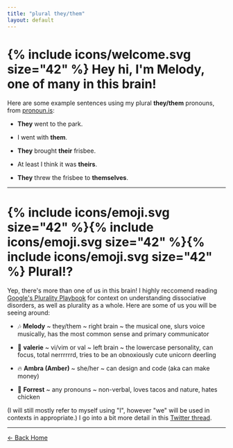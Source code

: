 ```yaml
---
title: "plural they/them"
layout: default
---
```


# {% include icons/welcome.svg size="42" %} Hey hi, I'm <yeet>Melody,</yeet> one of many in this brain!

Here are some example sentences using my plural **they/them** pronouns, from <a href="http://pronoun.is/they/them" class="uno" target="_blank">pronoun.is</a>:

- **They** went to the park.

- I went with **them**.

- **They** brought **their** frisbee.

- At least I think it was **theirs**.

- **They** threw the frisbee to **themselves**.

---

# {% include icons/emoji.svg size="42" %}{% include icons/emoji.svg size="42" %}{% include icons/emoji.svg size="42" %} <yeet>Plural!?</yeet>

Yep, there's more than one of us in this brain! I highly reccomend reading <a href="freyasspirit.com/plurality-playbook/" class="uno" target="_blank">Google's Plurality Playbook</a> for context on understanding dissociative disorders, as well as plurality as a whole. Here are some of us you will be seeing around:

- 🎶 **Melody** ~ they/them ~ right brain ~ the musical one, slurs voice musically, has the most common sense and primary communicator

- 🦌 **valerie** ~ vi/vim or val ~ left brain ~ the lowercase personality, can focus, total nerrrrrrd, tries to be an obnoxiously cute unicorn deerling

- 🔥 **Ambra (Amber)** ~ she/her ~ can design and code (aka can make money) 

- 🌿 **Forrest** ~ any pronouns ~ non-verbal, loves tacos and nature, hates chicken

(I will still mostly refer to myself using "I", however "we" will be used in contexts in appropriate.) I go into a bit more detail in this <a href="httphttps://twitter.com/pixelyunicorn/status/1095153748354117632" class="uno" target="_blank">Twitter thread</a>.

---

<a href="/" class="button duo">← Back Home</a>
